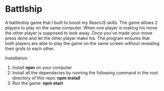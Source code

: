 # Battlship

A battleship game that I built to boost my ReactJS skills. The game allows 2 players to play on the same computer. When one player is making his move the other player is supposed to look away. Once you've made your move press done and let the other player make his. The program ensures that both players are able to play the game on the same screen without revealing their grids to each other. 

Installation:

1. Install **npm** on your computer
2. Install all the dependecies by running the following command in the root directory of this repo:
  **npm install**
3. Run the game:
  **npm start**
